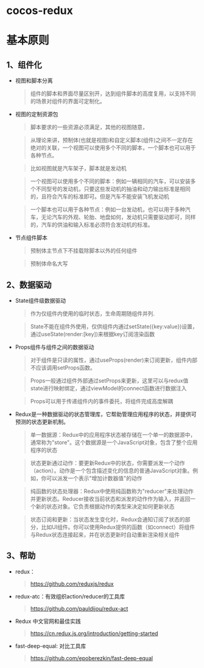 # cocos-redux
# 基本原则
## 1、组件化
* 视图和脚本分离
  > 组件的脚本和界面尽量区别开，达到组件脚本的高度复用，以支持不同的场景对组件的界面可定制化。
* 视图的定制资源包
  > 脚本要求的一些资源必须满足，其他的视图随意，

  > 从理论来讲，预制体(也就是视图)和自定义脚本(组件)之间不一定存在绝对的关联，一个视图可以使用多个不同的脚本，一个脚本也可以用于各种节点。

  > 比如视图就是汽车架子，脚本就是发动机

  > 一个视图可以使用多个不同的脚本：例如一辆相同的汽车，可以安装多个不同型号的发动机，只要这些发动机的抽油和动力输出标准是相同的，且符合汽车的标准即可。但是汽车不能安装飞机发动机

  > 一个脚本也可以用于各种节点：例如一台发动机，也可以用于多种汽车，无论汽车的外观、轮胎、地盘如何，发动机只需要驱动即可，同样的，汽车的供油和输入标准必须符合发动机的标准。

* 节点组件脚本
  > 预制体主节点下不挂载除脚本以外的任何组件
  
  > 预制体命名大写

## 2、数据驱动
* State组件级数据驱动
  > 作为仅组件内使用的临时状态，生命周期随组件并列.

  > State不能在组件外使用，仅供组件内通过setState({key:value})设置，通过useState(render:[key])来根据key订阅渲染函数

* Props组件与组件之间的数据驱动
  > 对于组件是只读的属性，通过useProps(render)来订阅更新，组件内部不应该调用setProps函数。

  > Props一般通过组件外部通过setProps来更新，这里可以与redux值state进行映射绑定，通过viewModel的connect函数进行数据注入

  > Props可以用于传递组件内的事件委托，将组件完成高度解耦

* Redux是一种数据驱动的状态管理库，它帮助管理应用程序的状态，并提供可预测的状态更新机制。
  > 单一数据源：Redux中的应用程序状态被存储在一个单一的数据源中，通常称为"store"。这个数据源是一个JavaScript对象，包含了整个应用程序的状态

  > 状态更新通过动作：要更新Redux中的状态，你需要派发一个动作（action）。动作是一个包含描述变化的信息的普通JavaScript对象。例如，你可以派发一个表示"增加计数器值"的动作

  > 纯函数的状态处理器：Redux中使用纯函数称为"reducer"来处理动作并更新状态。Reducer接收当前状态和派发的动作作为输入，并返回一个新的状态对象。它负责根据动作的类型来决定如何更新状态

  > 状态订阅和更新：当状态发生变化时，Redux会通知订阅了状态的部分，比如UI组件。你可以使用Redux提供的函数（如connect）将组件与Redux状态连接起来，并在状态更新时自动重新渲染相关组件

## 3、帮助
* redux：
  > https://github.com/reduxjs/redux
* redux-atc：有效组织action/reducer的工具库
  > https://github.com/pauldijou/redux-act
* Redux 中文官网和最佳实践
  > https://cn.redux.js.org/introduction/getting-started
* fast-deep-equal: 对比工具库
  > https://github.com/epoberezkin/fast-deep-equal